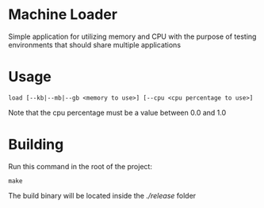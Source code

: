 # Machine Loader
Simple application for utilizing memory and CPU with the purpose of testing environments that should share multiple applications

# Usage
```
load [--kb|--mb|--gb <memory to use>] [--cpu <cpu percentage to use>]
```
Note that the cpu percentage must be a value between 0.0 and 1.0

# Building
Run this command in the root of the project:
```
make
```
The build binary will be located inside the _./release_ folder
